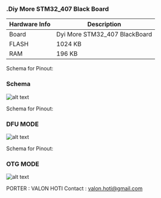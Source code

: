 ### .Diy More STM32_407 Black Board 

|Hardware Info| Description|
|------|------|
|Board|Dyi More STM32_407 BlackBoard |
|FLASH| 1024 KB |
|RAM| 196 KB |

Schema for Pinout:
### Schema 
![alt text](https://github.com/valoni/netmf-interpreter4x/blob/master/NucleoSTM32F411Ret6/nucleo_f411re_arduino_netfm4310_400.png "Arduino Headers")

Schema for Pinout:
### DFU MODE 
![alt text](https://github.com/valoni/netmf-interpreter4x/blob/master/NucleoSTM32F411Ret6/nucleo_f411re_arduino_netfm4310_400.png "Arduino Headers")

Schema for Pinout:
### OTG MODE 
![alt text](https://github.com/valoni/netmf-interpreter4x/blob/master/NucleoSTM32F411Ret6/nucleo_f411re_arduino_netfm4310_400.png "Arduino Headers")

PORTER : VALON HOTI
Contact : valon.hoti@gmail.com 

